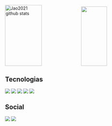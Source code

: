 
<div align="left">  
  <img width="49%" height="200px" src="https://github-readme-stats.vercel.app/api?username=Jao2021&show_icons=true&count_private=true&hide_border=true&title_color=1a75ff&icon_color=1a75ff&text_color=c9d1d9&bg_color=0d1117" alt="Jao2021 github stats" /> 
<img width="41%" height="195px" src="https://github-readme-stats.vercel.app/api/top-langs/?username=Jao2021&layout=compact&hide_border=true&title_color=1a75ff&text_color=ff91a4&bg_color=0d1117" />
</div> 

<h2>Tecnologias</h2>

<div align="left">
<img src="https://img.shields.io/badge/PostgreSQL-316192?style=for-the-badge&logo=postgresql&logoColor=white">
<img src="https://img.shields.io/badge/HTML5-E34F26?style=for-the-badge&logo=html5&logoColor=white">
<img src="https://img.shields.io/badge/CSS3-1572B6?style=for-the-badge&logo=css3&logoColor=white">
<img src="https://img.shields.io/badge/JavaScript-F7DF1E?style=for-the-badge&logo=javascript&logoColor=black">
<img src="https://img.shields.io/badge/Dart-0175C2?style=for-the-badge&logo=dart&logoColor=white">
</div>


<h2>Social</h2>

<div align="left">
  <a href="https://www.linkedin.com/in/joaopedroalvesdossantos/"><img src="https://img.shields.io/badge/LinkedIn-0077B5?style=for-the-badge&logo=linkedin&logoColor=white"></a>
  <a href="mailto:cmp.1a.alvesjp1920@outlook.com"><img src="https://img.shields.io/badge/Gmail-D14836?style=for-the-badge&logo=gmail&logoColor=white"></a>
</div>





